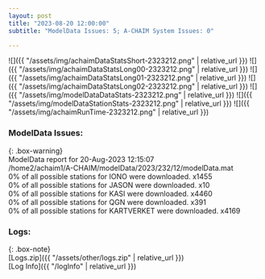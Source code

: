```yaml
---
layout: post
title: "2023-08-20 12:00:00"
subtitle: "ModelData Issues: 5; A-CHAIM System Issues: 0"

---
```


![]({{ "/assets/img/achaimDataStatsShort-2323212.png" | relative_url }})
![]({{ "/assets/img/achaimDataStatsLong00-2323212.png" | relative_url }})
![]({{ "/assets/img/achaimDataStatsLong01-2323212.png" | relative_url }})
![]({{ "/assets/img/achaimDataStatsLong02-2323212.png" | relative_url }})
![]({{ "/assets/img/modelDataDataStats-2323212.png" | relative_url }})
![]({{ "/assets/img/modelDataStationStats-2323212.png" | relative_url }})
![]({{ "/assets/img/achaimRunTime-2323212.png" | relative_url }})


### ModelData Issues:  
  
{: .box-warning}  
 ModelData report for 20-Aug-2023 12:15:07   
 /home2/achaim1/A-CHAIM/modelData/2023/232/12/modelData.mat   
 0% of all possible stations for IONO were downloaded. x1455   
 0% of all possible stations for JASON were downloaded. x10   
 0% of all possible stations for KASI were downloaded. x4460   
 0% of all possible stations for QGN were downloaded. x391   
 0% of all possible stations for KARTVERKET were downloaded. x4169   
  


### Logs:  
  
{: .box-note}  
[Logs.zip]({{ "/assets/other/logs.zip" | relative_url }})  
[Log Info]({{ "/logInfo" | relative_url }})  

